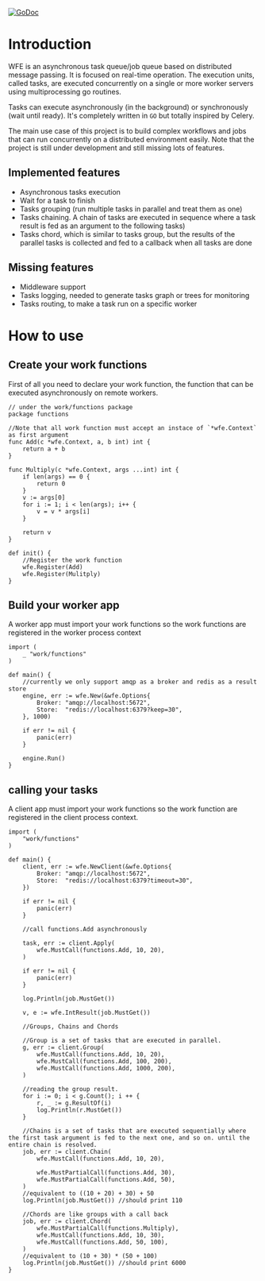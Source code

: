 [![GoDoc](https://godoc.org/bitbucket.org/conictus/wfe?status.svg)](https://godoc.org/bitbucket.org/conictus/wfe)

# Introduction
WFE is an asynchronous task queue/job queue based on distributed message passing. It is focused on real-time operation.
The execution units, called tasks, are executed concurrently on a single or more worker servers using multiprocessing go routines.

Tasks can execute asynchronously (in the background) or synchronously (wait until ready).
It's completely written in `GO` but totally inspired by Celery.

The main use case of this project is to build complex workflows and jobs that can run concurrently on a distributed environment easily. Note
that the project is still under development and still missing lots of features.

## Implemented features
* Asynchronous tasks execution
* Wait for a task to finish
* Tasks grouping (run multiple tasks in parallel and treat them as one)
* Tasks chaining. A chain of tasks are executed in sequence where a task result is fed as an argument to the following tasks)
* Tasks chord, which is similar to tasks group, but the results of the parallel tasks is collected and fed to a callback when all tasks are done

## Missing features
* Middleware support
* Tasks logging, needed to generate tasks graph or trees for monitoring
* Tasks routing, to make a task run on a specific worker

# How to use

## Create your work functions
First of all you need to declare your work function, the function that can be executed asynchronously on remote workers.

    // under the work/functions package
    package functions

    //Note that all work function must accept an instace of `*wfe.Context` as first argument
    func Add(c *wfe.Context, a, b int) int {
        return a + b
    }

    func Multiply(c *wfe.Context, args ...int) int {
        if len(args) == 0 {
            return 0
        }
        v := args[0]
        for i := 1; i < len(args); i++ {
            v = v * args[i]
        }

        return v
    }

    def init() {
        //Register the work function
        wfe.Register(Add)
        wfe.Register(Mulitply)
    }

## Build your worker app
A worker app must import your work functions so the work functions are registered in the worker process context

    import (
        _ "work/functions"
    )

    def main() {
        //currently we only support amqp as a broker and redis as a result store
        engine, err := wfe.New(&wfe.Options{
            Broker: "amqp://localhost:5672",
            Store:  "redis://localhost:6379?keep=30",
        }, 1000)

        if err != nil {
            panic(err)
        }

        engine.Run()
    }

## calling your tasks
A client app must import your work functions so the work function are registered in the client process context.

    import (
        "work/functions"
    )

    def main() {
        client, err := wfe.NewClient(&wfe.Options{
            Broker: "amqp://localhost:5672",
            Store:  "redis://localhost:6379?timeout=30",
        })

        if err != nil {
            panic(err)
        }

        //call functions.Add asynchronously

        task, err := client.Apply(
            wfe.MustCall(functions.Add, 10, 20),
        )

        if err != nil {
            panic(err)
        }

        log.Println(job.MustGet())

        v, e := wfe.IntResult(job.MustGet())

        //Groups, Chains and Chords

        //Group is a set of tasks that are executed in parallel.
        g, err := client.Group(
            wfe.MustCall(functions.Add, 10, 20),
            wfe.MustCall(functions.Add, 100, 200),
            wfe.MustCall(functions.Add, 1000, 200),
        )

        //reading the group result.
        for i := 0; i < g.Count(); i ++ {
            r, _ := g.ResultOf(i)
        	log.Println(r.MustGet())
        }

        //Chains is a set of tasks that are executed sequentially where the first task argument is fed to the next one, and so on. until the entire chain is resolved.
        job, err := client.Chain(
            wfe.MustCall(functions.Add, 10, 20),

            wfe.MustPartialCall(functions.Add, 30),
            wfe.MustPartialCall(functions.Add, 50),
        )
        //equivalent to ((10 + 20) + 30) + 50
        log.Println(job.MustGet()) //should print 110

        //Chords are like groups with a call back
        job, err := client.Chord(
            wfe.MustPartialCall(functions.Multiply),
            wfe.MustCall(functions.Add, 10, 30),
            wfe.MustCall(functions.Add, 50, 100),
        )
        //equivalent to (10 + 30) * (50 + 100)
        log.Println(job.MustGet()) //should print 6000
    }